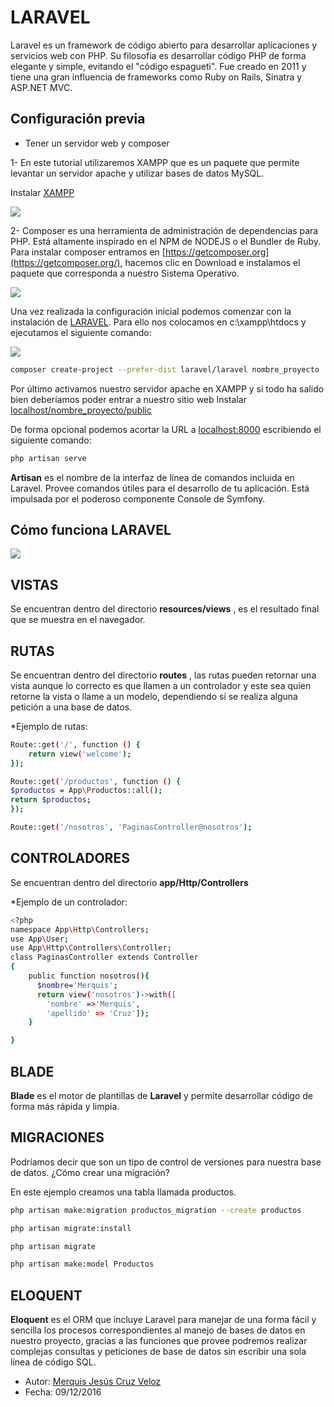 # LARAVEL

Laravel es un framework de código abierto para desarrollar aplicaciones y servicios web con PHP. Su filosofía es desarrollar código PHP de forma elegante y simple, evitando el "código espagueti". Fue creado en 2011 y tiene una gran influencia de frameworks como Ruby on Rails, Sinatra y ASP.NET MVC.

## Configuración previa

* Tener un servidor web y composer

1- En este tutorial utilizaremos XAMPP que es un paquete que permite levantar un servidor apache y utilizar bases de datos MySQL.

Instalar [XAMPP](https://www.apachefriends.org/es/download.html)

![](./images/xampp.jpg)

2- Composer es una herramienta de administración de dependencias para PHP. Está altamente inspirado en el NPM de NODEJS o el Bundler de Ruby. Para instalar composer entramos en [https://getcomposer.org](https://getcomposer.org/), hacemos clic en Download e instalamos el paquete que corresponda a nuestro Sistema Operativo.

![](./images/composer.jpg)

Una vez realizada la configuración inicial podemos comenzar con la instalación de [LARAVEL](https://laravel.com/docs/). Para ello nos colocamos en c:\xampp\htdocs y ejecutamos el siguiente comando:

![](./images/laravel.jpg)

```bash
composer create-project --prefer-dist laravel/laravel nombre_proyecto
```

Por último activamos nuestro servidor apache en XAMPP y si todo ha salido bien deberíamos poder entrar a nuestro sitio web Instalar [localhost/nombre_proyecto/public](localhost/nombre_proyecto/public)

De forma opcional podemos acortar la URL a [localhost:8000](localhost:8000) escribiendo el siguiente comando:

```bash
php artisan serve
```

**Artisan** es el nombre de la interfaz de línea de comandos incluida en Laravel. Provee comandos útiles para el desarrollo de tu aplicación. Está impulsada por el poderoso componente Console de Symfony.

## Cómo funciona LARAVEL

![](./images/mvc.jpg)

## VISTAS

Se encuentran dentro del directorio **resources/views** , es el resultado final que se muestra en el navegador.

## RUTAS

Se encuentran dentro del directorio **routes** , las rutas pueden retornar una vista aunque lo correcto es que llamen a un controlador y este sea quien retorne la vista o llame a un modelo, dependiendo si se realiza alguna petición a una base de datos.

*Ejemplo de rutas:

```bash
Route::get('/', function () {
    return view('welcome');
});

Route::get('/productos', function () {
$productos = App\Productos::all();
return $productos;
});

Route::get('/nosotros', 'PaginasController@nosotros');


```

## CONTROLADORES

Se encuentran dentro del directorio **app/Http/Controllers**

*Ejemplo de un controlador:

```bash
<?php
namespace App\Http\Controllers;
use App\User;
use App\Http\Controllers\Controller;
class PaginasController extends Controller
{
    public function nosotros(){
      $nombre='Merquis';
      return view('nosotros')->with([
        'nombre' =>'Merquis',
        'apellido' => 'Cruz']);
    }

}
```

## BLADE

**Blade** es el motor de plantillas de **Laravel** y permite desarrollar código de forma más rápida y limpia.

## MIGRACIONES

Podríamos decir que son un tipo de control de versiones para nuestra base de datos.
¿Cómo crear una migración?

En este ejemplo creamos una tabla llamada productos.

```bash
php artisan make:migration productos_migration --create productos

php artisan migrate:install

php artisan migrate

php artisan make:model Productos
```

## ELOQUENT

**Eloquent** es el ORM que incluye Laravel para manejar de una forma fácil y sencilla los procesos correspondientes al manejo de bases de datos en nuestro proyecto, gracias a las funciones que provee podremos realizar complejas consultas y peticiones de base de datos sin escribir una sola línea de código SQL.

* Autor: [Merquis Jesús Cruz Veloz](https://github.com/alu0100536690)
* Fecha: 09/12/2016
